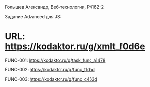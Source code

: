 Голышев Александр, Веб-технологии, P4162-2

Задание Advanced для JS:
# URL: https://kodaktor.ru/g/xmlt_f0d6e

FUNC-001:
https://kodaktor.ru/g/task_func_a1478

FUNC-002:
https://kodaktor.ru/g/func_11dad

FUNC-003:
https://kodaktor.ru/g/func_c463d
